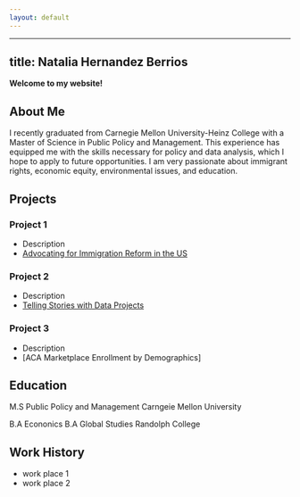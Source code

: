 ```yaml
---
layout: default
---
```


<link rel="stylesheet" href="assets/css/style.css">

---
title: Natalia Hernandez Berrios
---

**Welcome to my website!**

## About Me

I recently graduated from Carnegie Mellon University-Heinz College with a Master of Science in Public Policy and Management. This experience has equipped me with the skills necessary for policy and data analysis, which I hope to apply to future opportunities. I am very passionate about immigrant rights, economic equity, environmental issues, and education. 

## Projects
### Project 1
- Description
- [Advocating for Immigration Reform in the US](https://carnegiemellon.shorthandstories.com/undocumented-realities-advocating-for-immigration-reform-in-the-u-s/index.html)

### Project 2
- Description
- [Telling Stories with Data Projects](https://nataliah24.github.io/Hernandez-Berrios-Portfolio/)

  
### Project 3
- Description
- [ACA Marketplace Enrollment by Demographics]
  
## Education
M.S Public Policy and Management
Carngeie Mellon University

B.A Econonics
B.A Global Studies
Randolph College

## Work History
- work place 1
- work place 2
